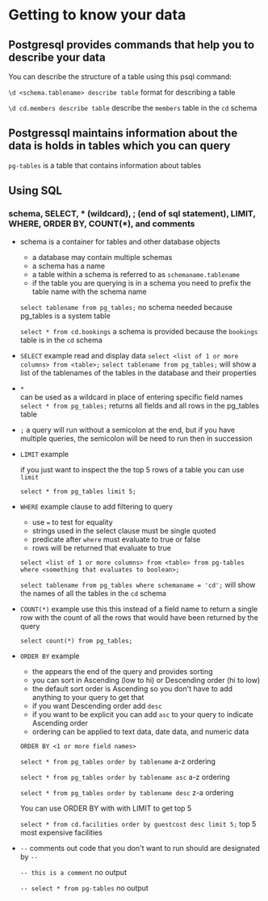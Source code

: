 #  Getting to know your data

## Postgresql provides commands that help you to describe your data

You can describe the structure of a table using this psql command:

`\d <schema.tablename> describe table`  format for describing a table 

`\d cd.members describe table`  describe the `members` table in the `cd` schema

## Postgressql maintains information about the data is holds in tables which you can query

`pg-tables` is a table that contains information about tables

## Using SQL 
### schema, SELECT, * (wildcard), ; (end of sql statement), LIMIT,  WHERE, ORDER BY, COUNT(\*), and comments

- schema is a container for tables and other database objects

     - a database may contain multiple schemas
     - a schema has a name
     - a table within a schema is referred to as `schemaname.tablename`
     - if the table you are querying is in a schema you need to prefix the table name with the schema name

     `select tablename from pg_tables;` no schema needed because pg_tables is a system table

     `select * from cd.bookings` a schema is provided because the `bookings` table is in the `cd` schema

- `SELECT` example
    read and display data
    `select <list of 1 or more columns> from <table>;`
    `select tablename from pg_tables;` will show a list of the tablenames of the tables in the database and their properties

- `*`  
    can be used as a wildcard in place of entering specific field names
    `select * from pg_tables;` returns all fields and all rows in the pg_tables table

- `;` 
    a query will run without a semicolon at the end, but if you have multiple queries, the semicolon will be need to run then in succession

- `LIMIT` example

    if you just want to inspect the the top 5 rows of a table you can use `limit`

    `select * from pg_tables limit 5;`

- `WHERE` example
    clause to add filtering to query

    - use `=` to test for equality
    - strings used in the select clause must be single quoted
    - predicate after `where` must evaluate to true or false
    - rows will be returned that evaluate to true

    `select <list of 1 or more columns> from <table> from pg-tables where <something that evaluates to boolean>;`

    `select tablename from pg_tables where schemaname = 'cd';` will show the names of all the tables in the `cd` schema

- `COUNT(*)` example
    use this this instead of a field name to return a single row with the count  of all the rows that would have been returned by the query

    `select count(*) from pg_tables;`

- `ORDER BY` example
    - the appears the end of the query and provides sorting
    - you can sort in Ascending (low to hi) or Descending order (hi to low)
    - the default sort order is Ascending so you don't have to add anything to your query to get that
    - if you want Descending order add `desc`
    - if you want to be explicit you can add `asc` to your query to indicate Ascending order
    - ordering can be applied to text data, date data, and numeric data

    `ORDER BY <1 or more field names>`
    
    `select * from pg_tables order by tablename`  a-z ordering 

    `select * from pg_tables order by tablename asc`  a-z ordering 

    `select * from pg_tables order by tablename desc` z-a ordering

    You can use ORDER BY with with LIMIT to get top 5

    `select * from cd.facilities order by guestcost desc limit 5;` top 5 most expensive facilities

- `--` comments out code that you don't want to run should are designated by `--`

    `-- this is a comment`  no output

    `-- select * from pg-tables` no output

